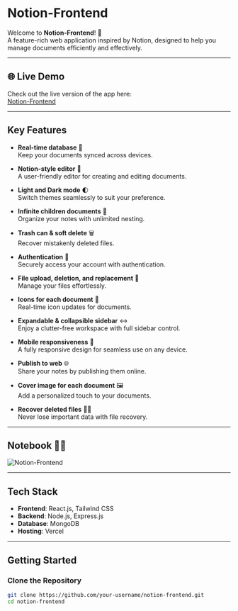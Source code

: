 # Notion-Frontend

Welcome to **Notion-Frontend**! 🚀  
A feature-rich web application inspired by Notion, designed to help you manage documents efficiently and effectively.

---

## 🌐 **Live Demo**
Check out the live version of the app here:  
[Notion-Frontend](https://notion-frontend-tau.vercel.app)

---

## **Key Features**
- **Real-time database** 🔗  
  Keep your documents synced across devices.
  
- **Notion-style editor** 📝  
  A user-friendly editor for creating and editing documents.
  
- **Light and Dark mode** 🌓  
  Switch themes seamlessly to suit your preference.
  
- **Infinite children documents** 🌲  
  Organize your notes with unlimited nesting.
  
- **Trash can & soft delete** 🗑️  
  Recover mistakenly deleted files.
  
- **Authentication** 🔐  
  Securely access your account with authentication.
  
- **File upload, deletion, and replacement** 📂  
  Manage your files effortlessly.
  
- **Icons for each document** 🌠  
  Real-time icon updates for documents.
  
- **Expandable & collapsible sidebar** ↔️  
  Enjoy a clutter-free workspace with full sidebar control.
  
- **Mobile responsiveness** 📱  
  A fully responsive design for seamless use on any device.
  
- **Publish to web** 🌐  
  Share your notes by publishing them online.
  
- **Cover image for each document** 🖼️  
  Add a personalized touch to your documents.
  
- **Recover deleted files** 🔄📄  
  Never lose important data with file recovery.

---

## **Notebook 📝🌟**

![Notion-Frontend](https://github.com/user-attachments/assets/13df5bc5-fe57-4f5a-873b-2b8cfb8a68a8)

---

## **Tech Stack**
- **Frontend**: React.js, Tailwind CSS  
- **Backend**: Node.js, Express.js  
- **Database**: MongoDB  
- **Hosting**: Vercel

---

## **Getting Started**
### **Clone the Repository**
```bash
git clone https://github.com/your-username/notion-frontend.git
cd notion-frontend

